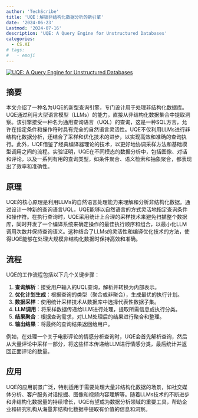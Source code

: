 ```yaml
---
author: 'TechScribe'
title: 'UQE：解锁非结构化数据分析的新引擎'
date: '2024-06-23'
Lastmod: '2024-07-16'
description: 'UQE: A Query Engine for Unstructured Databases'
categories:
  - CS.AI
# tags:
#   - emoji
---
```


[![UQE: A Query Engine for Unstructured Databases](https://arxiv-research-1301205113.cos.ap-guangzhou.myqcloud.com/images/2407.09522v1.pdf_0.jpg)](https://arxiv.org/abs/2407.09522v1)

## 摘要

本文介绍了一种名为UQE的新型查询引擎，专门设计用于处理非结构化数据库。UQE通过利用大型语言模型（LLMs）的能力，直接从非结构化数据集合中提取洞察。该引擎接受一种名为通用查询语言（UQL）的查询，这是一种SQL方言，允许在指定条件和操作符时具有完全的自然语言灵活性。UQE不仅利用LLMs进行非结构化数据分析，还结合了采样和优化技术的进步，以实现高效和准确的查询执行。此外，UQE借鉴了经典编译器理论的技术，以更好地协调采样方法和基础模型调用之间的流程。实验证明，UQE在不同模态的数据分析中，包括图像、对话和评论，以及一系列有用的查询类型，如条件聚合、语义检索和抽象聚合，都表现出了效率和准确性。<!--more-->

## 原理

UQE的核心原理是利用LLMs的自然语言处理能力来理解和分析非结构化数据。通过设计一种新的查询语言UQL，UQE能够以自然语言的方式灵活地指定查询条件和操作符。在执行查询时，UQE采用统计上合理的采样技术来避免扫描整个数据库，同时开发了一个编译系统来确定操作的最佳执行顺序和组合，以最小化LLM调用次数并保持查询语义。这种结合了LLMs的灵活性和编译优化技术的方法，使得UQE能够在处理大规模非结构化数据时保持高效和准确。

## 流程

UQE的工作流程包括以下几个关键步骤：
1. **查询解析**：接受用户输入的UQL查询，解析并转换为内部表示。
2. **优化计划生成**：根据查询的类型（聚合或非聚合），生成最优的执行计划。
3. **数据采样**：使用统计采样技术从数据库中选择代表性数据子集。
4. **LLM调用**：将采样数据传递给LLM进行处理，提取所需信息或执行分类。
5. **结果聚合**：根据查询需求，对LLM处理后的结果进行聚合和整理。
6. **输出结果**：将最终的查询结果返回给用户。

例如，在处理一个关于电影评论的情感分析查询时，UQE会首先解析查询，然后从大量评论中采样一部分，将这些样本传递给LLM进行情感分类，最后统计并返回正面评论的数量。

## 应用

UQE的应用前景广泛，特别适用于需要处理大量非结构化数据的场景，如社交媒体分析、客户服务对话挖掘、图像和视频内容理解等。随着LLMs技术的不断进步和非结构化数据量的持续增长，UQE有望成为数据分析领域的重要工具，帮助企业和研究机构从海量非结构化数据中提取有价值的信息和洞察。